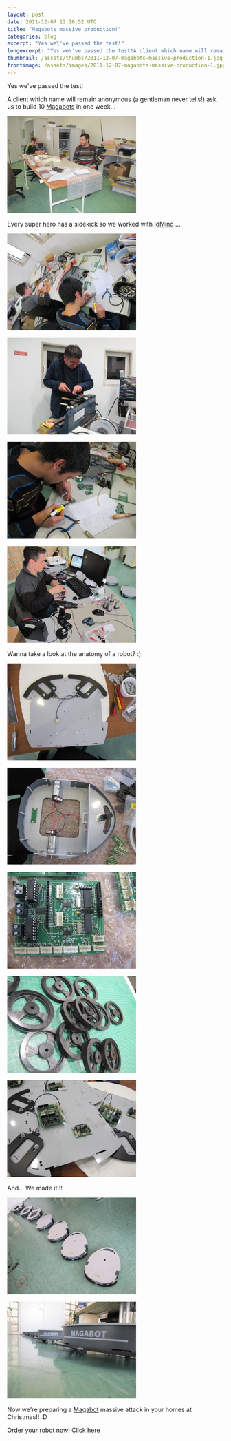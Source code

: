```yaml
---
layout: post
date: 2011-12-07 12:16:52 UTC
title: "Magabots massive production!"
categories: blog
excerpt: "Yes we\'ve passed the test!"
longexcerpt: "Yes we\'ve passed the test!A client which name will remain anonymous (a gentleman never tells!) ask us to build 10 Magabots in one week..."
thumbnail: /assets/thumbs/2011-12-07-magabots-massive-production-1.jpg
frontimage: /assets/images/2011-12-07-magabots-massive-production-1.jpg
---
```


Yes we've passed the test!

A client which name will remain anonymous (a gentleman never tells!) ask us to build 10 <a href="http://www.magabot.cc/dp/">Magabots</a> in one week...

<a href="http://www.artica.cc/blog/wp-content/uploads/2011/12/IMG_0235.jpg">![](/assets/images/2011-12-07-magabots-massive-production-1.jpg)</a>

Every super hero has a sidekick so we worked with <a href="http://www.idmind.pt/">IdMind</a> ...

<a href="http://www.artica.cc/blog/wp-content/uploads/2011/12/IMG_0234.jpg">![](/assets/images/2011-12-07-magabots-massive-production-2.jpg)</a>

<a href="http://www.artica.cc/blog/wp-content/uploads/2011/12/IMG_0258.jpg">![](/assets/images/2011-12-07-magabots-massive-production-3.jpg)</a>

<a href="http://www.artica.cc/blog/wp-content/uploads/2011/12/IMG_0233.jpg">![](/assets/images/2011-12-07-magabots-massive-production-4.jpg)</a>

<a href="http://www.artica.cc/blog/wp-content/uploads/2011/12/IMG_0265.jpg">![](/assets/images/2011-12-07-magabots-massive-production-5.jpg)</a>

Wanna take a look at the anatomy of a robot? :)

<a href="http://www.artica.cc/blog/wp-content/uploads/2011/12/IMG_0229.jpg">![](/assets/images/2011-12-07-magabots-massive-production-6.jpg)</a>

<a href="http://www.artica.cc/blog/wp-content/uploads/2011/12/IMG_0236.jpg">![](/assets/images/2011-12-07-magabots-massive-production-7.jpg)</a>

<a href="http://www.artica.cc/blog/wp-content/uploads/2011/12/IMG_0241.jpg">![](/assets/images/2011-12-07-magabots-massive-production-8.jpg)</a>

<a href="http://www.artica.cc/blog/wp-content/uploads/2011/12/IMG_0256.jpg">![](/assets/images/2011-12-07-magabots-massive-production-9.jpg)</a>

<a href="http://www.artica.cc/blog/wp-content/uploads/2011/12/IMG_0257.jpg">![](/assets/images/2011-12-07-magabots-massive-production-10.jpg)</a>

And... We made it!!!

<a href="http://www.artica.cc/blog/wp-content/uploads/2011/12/IMG_0262.jpg">![](/assets/images/2011-12-07-magabots-massive-production-11.jpg)</a>

<a href="http://www.artica.cc/blog/wp-content/uploads/2011/12/IMG_0263.jpg">![](/assets/images/2011-12-07-magabots-massive-production-12.jpg)</a>

Now we're preparing a <a href="http://www.magabot.cc/dp/">Magabot</a> massive attack in your homes at Christmas!! :D

Order your robot now! Click <a href="http://www.magabot.cc/dp/">here</a>

&nbsp;

&nbsp;

&nbsp;
